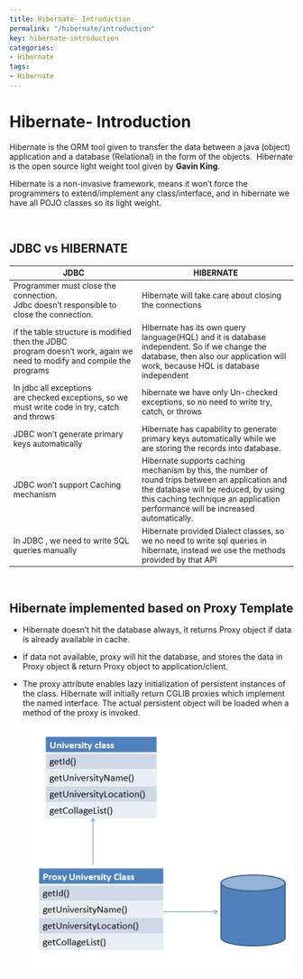 ```yaml
---
title: Hibernate- Introduction
permalink: "/hibernate/introduction"
key: hibernate-introduction
categories:
- Hibernate
tags:
- Hibernate
---
```


Hibernate- Introduction
=========================

Hibernate is the ORM tool given to transfer the data between a java (object)
application and a database (Relational) in the form of the objects.  Hibernate
is the open source light weight tool given by **Gavin King**.

Hibernate is a non-invasive framework, means it won’t force the programmers to
extend/implement any class/interface, and in hibernate we have all POJO classes
so its light weight.

<br>

**JDBC vs HIBERNATE**
---------------------

| **JDBC**                                                                                                                | **HIBERNATE**                                                                                                                                                                                                                |
|-------------------------------------------------------------------------------------------------------------------------|------------------------------------------------------------------------------------------------------------------------------------------------------------------------------------------------------------------------------|
| Programmer must close the connection. Jdbc doesn’t responsible to close the connection.                                 | Hibernate will take care about closing the connections                                                                                                                                                                       |
| if the table structure is modified then the JDBC program doesn’t work, again we need to modify and compile the programs | Hibernate has its own query language(HQL) and it is database independent. So if we change the database, then also our application will work, because HQL is database independent                                             |
| In jdbc all exceptions are checked exceptions, so we must write code in try, catch and throws                           | hibernate we have only Un-checked exceptions, so no need to write try, catch, or throws                                                                                                                                      |
| JDBC won’t generate primary keys automatically                                                                          | Hibernate has capability to generate primary keys automatically while we are storing the records into database.                                                                                                              |
| JDBC won’t support Caching mechanism                                                                                    | Hibernate supports caching mechanism by this, the number of round trips between an application and the database will be reduced, by using this caching technique an application performance will be increased automatically. |
| In JDBC , we need to write SQL queries manually                                                                         | Hibernate provided Dialect classes, so we no need to write sql queries in hibernate, instead we use the methods provided by that API                                                                                         |

<br>

Hibernate implemented based on Proxy Template 
----------------------------------------------

-   Hibernate doesn’t hit the database always, it returns Proxy object if data
    is already available in cache.

-   If data not available, proxy will hit the database, and stores the data in
    Proxy object & return Proxy object to application/client.

-   The proxy attribute enables lazy initialization of persistent instances of
    the class. Hibernate will initially return CGLIB proxies which implement the
    named interface. The actual persistent object will be loaded when a method
    of the proxy is invoked.

    ![proxy object and lazy and eager initialization](media/baf6b76c2fbf801489bfd99ff9a16bc6.png)
